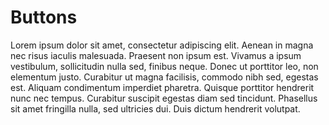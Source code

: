 # Buttons

Lorem ipsum dolor sit amet, consectetur adipiscing elit. Aenean in magna nec risus iaculis malesuada. Praesent non ipsum est. Vivamus a ipsum vestibulum, sollicitudin nulla sed, finibus neque. Donec ut porttitor leo, non elementum justo. Curabitur ut magna facilisis, commodo nibh sed, egestas est. Aliquam condimentum imperdiet pharetra. Quisque porttitor hendrerit nunc nec tempus. Curabitur suscipit egestas diam sed tincidunt. Phasellus sit amet fringilla nulla, sed ultricies dui. Duis dictum hendrerit volutpat.